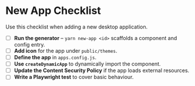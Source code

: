 # New App Checklist

Use this checklist when adding a new desktop application.

- [ ] **Run the generator** – `yarn new-app <id>` scaffolds a component and config entry.
- [ ] **Add icon** for the app under `public/themes`.
- [ ] **Define the app** in `apps.config.js`.
- [ ] **Use `createDynamicApp`** to dynamically import the component.
- [ ] **Update the Content Security Policy** if the app loads external resources.
- [ ] **Write a Playwright test** to cover basic behaviour.
